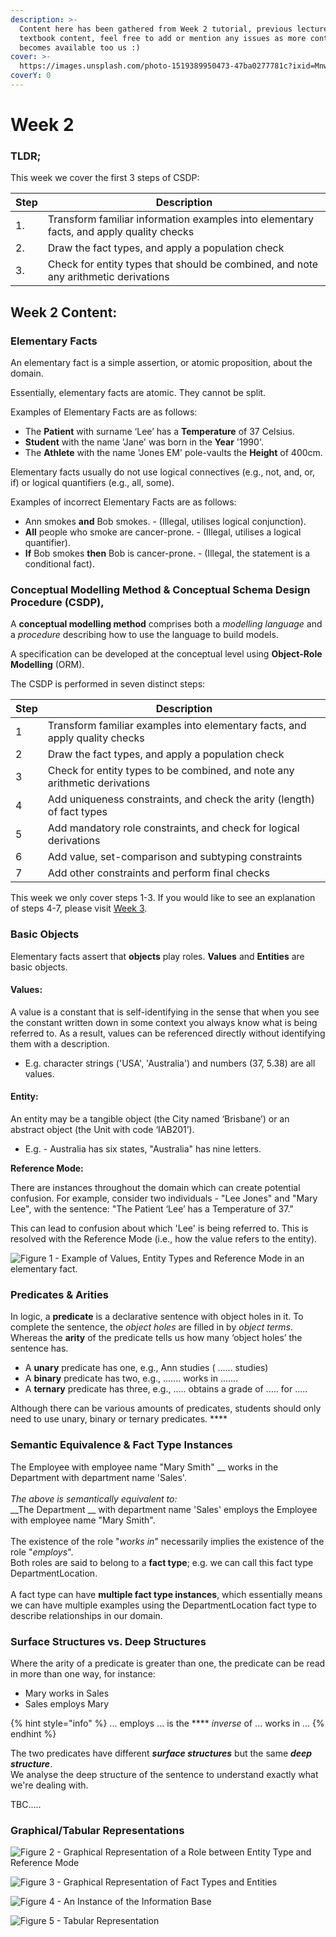 ```yaml
---
description: >-
  Content here has been gathered from Week 2 tutorial, previous lectures and
  textbook content, feel free to add or mention any issues as more content
  becomes available too us :)
cover: >-
  https://images.unsplash.com/photo-1519389950473-47ba0277781c?ixid=MnwxMjA3fDB8MHxwaG90by1wYWdlfHx8fGVufDB8fHx8&ixlib=rb-1.2.1&auto=format&fit=crop&w=2970&q=80
coverY: 0
---
```


# Week 2

### TLDR;

This week we cover the first 3 steps of CSDP:

| Step | Description                                                                             |
| ---- | --------------------------------------------------------------------------------------- |
| 1.   | Transform familiar information examples into elementary facts, and apply quality checks |
| 2.   | Draw the fact types, and apply a population check                                       |
| 3.   | Check for entity types that should be combined, and note any arithmetic derivations     |

## Week 2 Content:

### Elementary Facts

An elementary fact is a simple assertion, or atomic proposition, about the domain.

Essentially, elementary facts are atomic. They cannot be split.

Examples of Elementary Facts are as follows:

* The **Patient** with surname ‘Lee’ has a **Temperature** of 37 Celsius.
* **Student** with the name 'Jane' was born in the **Year** '1990'.
* The **Athlete** with the name 'Jones EM' pole-vaults the **Height** of 400cm.

Elementary facts usually do not use logical connectives (e.g., not, and, or, if) or logical quantifiers (e.g., all, some).

Examples of incorrect Elementary Facts are as follows:

* Ann smokes **and** Bob smokes. - (Illegal, utilises logical conjunction).
* **All** people who smoke are cancer-prone. - (Illegal, utilises a logical quantifier).
* **If** Bob smokes **then** Bob is cancer-prone. - (Illegal, the statement is a conditional fact).

### Conceptual Modelling Method & Conceptual Schema Design Procedure (CSDP),

A **conceptual modelling method** comprises both a _modelling language_ and a _procedure_ describing how to use the language to build models.

A specification can be developed at the conceptual level using **Object-Role Modelling** (ORM).

The CSDP is performed in seven distinct steps:

| Step | Description                                                                 |
| ---- | --------------------------------------------------------------------------- |
| 1    | Transform familiar examples into elementary facts, and apply quality checks |
| 2    | Draw the fact types, and apply a population check                           |
| 3    | Check for entity types to be combined, and note any arithmetic derivations  |
| 4    | Add uniqueness constraints, and check the arity (length) of fact types      |
| 5    | Add mandatory role constraints, and check for logical derivations           |
| 6    | Add value, set-comparison and subtyping constraints                         |
| 7    | Add other constraints and perform final checks                              |

This week we only cover steps 1-3. If you would like to see an explanation of steps 4-7, please visit [Week 3](week-3.md).

### Basic Objects

Elementary facts assert that **objects** play roles. **Values** and **Entities** are basic objects.

#### Values:

A value is a constant that is self-identifying in the sense that when you see the constant written down in some context you always know what is being referred to. As a result, values can be referenced directly without identifying them with a description.

* E.g. character strings ('USA', 'Australia') and numbers (37, 5.38) are all values.

#### Entity:

An entity may be a tangible object (the City named ‘Brisbane’) or an abstract object (the Unit with code ‘IAB201’).

* E.g. - Australia has six states, "Australia" has nine letters.

**Reference Mode:**

There are instances throughout the domain which can create potential confusion. For example, consider two individuals - "Lee Jones" and "Mary Lee", with the sentence: "The Patient ‘Lee’ has a Temperature of 37."

This can lead to confusion about which 'Lee' is being referred to. This is resolved with the Reference Mode (i.e., how the value refers to the entity).

![Figure 1 - Example of Values, Entity Types and Reference Mode in an elementary fact.](../.gitbook/assets/image.png)

### Predicates & Arities&#x20;

In logic, a **predicate** is a declarative sentence with object holes in it. To complete the sentence, the _object holes_ are filled in by _object terms_. Whereas the **arity** of the predicate tells us how many ‘object holes’ the sentence has.

* A **unary** predicate has one, e.g., Ann studies ( …… studies)&#x20;
* A **binary** predicate has two, e.g., ..….. works in ..…..&#x20;
* A **ternary** predicate has three, e.g., ….. obtains a grade of ….. for …..

Although there can be various amounts of predicates, students should only need to use unary, binary or ternary predicates. ****&#x20;

### Semantic Equivalence & Fact Type Instances

The Employee with employee name "Mary Smith" __ works in the Department with department name 'Sales'. \
\
_The above is semantically equivalent to:_\
__The Department __ with department name 'Sales' employs the Employee with employee name "Mary Smith". \
\
The existence of the role "_works in_" necessarily implies the existence of the role "_employs_".\
Both roles are said to belong to a **fact type**; e.g. we can call this fact type DepartmentLocation.\
\
A fact type can have **multiple fact type instances**, which essentially means we can have multiple examples using the DepartmentLocation fact type to describe relationships in our domain.

### Surface Structures vs. Deep Structures

Where the arity of a predicate is greater than one, the predicate can be read in more than one way, for instance:

* Mary works in Sales&#x20;
* Sales employs Mary

{% hint style="info" %}
... employs ... is the **** _inverse_ of ... works in ...&#x20;
{% endhint %}

The two predicates have different _**surface structures**_ but the same _**deep structure**_.\
We analyse the deep structure of the sentence to understand exactly what we're dealing with.











TBC.....

















### Graphical/Tabular Representations

![Figure 2 - Graphical Representation of a Role between Entity Type and Reference Mode](<../.gitbook/assets/image (3).png>)

![Figure 3 - Graphical Representation of Fact Types and Entities](<../.gitbook/assets/image (2).png>)

![Figure 4 - An Instance of the Information Base](<../.gitbook/assets/image (5).png>)

![Figure 5 - Tabular Representation](<../.gitbook/assets/image (4).png>)
